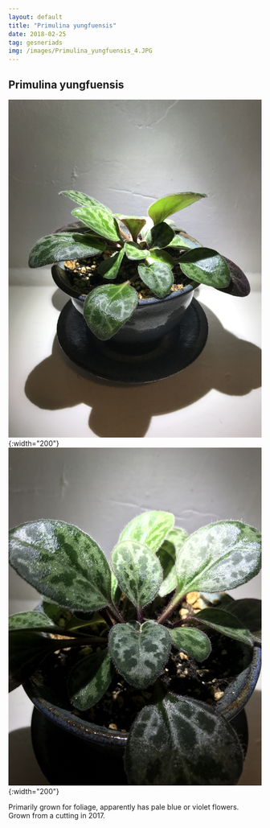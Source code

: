 ```yaml
---
layout: default
title: "Primulina yungfuensis"
date: 2018-02-25
tag: gesneriads
img: /images/Primulina_yungfuensis_4.JPG
---
```


## Primulina yungfuensis

![Primulina yungfuensis](/images/Primulina_yungfuensis_4.JPG){:width="200"}
![Primulina yungfuensis](/images/Primulina_yungfuensis_2.JPG){:width="200"}

Primarily grown for foliage, apparently has pale blue or violet flowers. Grown from a cutting in 2017. 
